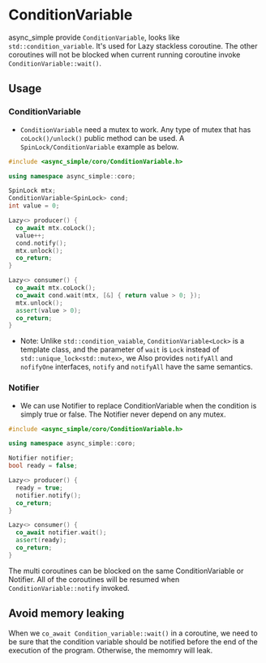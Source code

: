 # ConditionVariable

async_simple provide `ConditionVariable`, looks like `std::condition_variable`. It's used for Lazy stackless coroutine. The other coroutines will not be blocked when current running coroutine invoke `ConditionVariable::wait()`.

## Usage

### ConditionVariable

- `ConditionVariable` need a mutex to work. Any type of mutex that has `coLock()/unlock()` public method can be used. A `SpinLock/ConditionVariable` example as below.

```c++
#include <async_simple/coro/ConditionVariable.h>

using namespace async_simple::coro;

SpinLock mtx;
ConditionVariable<SpinLock> cond;
int value = 0;

Lazy<> producer() {
  co_await mtx.coLock();
  value++;
  cond.notify();
  mtx.unlock();
  co_return;
}

Lazy<> consumer() {
  co_await mtx.coLock();
  co_await cond.wait(mtx, [&] { return value > 0; });
  mtx.unlock();
  assert(value > 0);
  co_return;
}
```

- Note: Unlike `std::condition_vaiable`, `ConditionVariable<Lock>` is a template class, and the parameter of `wait` is `Lock` instead of `std::unique_lock<std::mutex>`, we Also provides `notifyAll` and `nofifyOne` interfaces, `notify` and `notifyAll` have the same semantics.

### Notifier
- We can use Notifier to replace ConditionVariable when the condition is simply true or false. The Notifier never depend on any mutex.

```c++
#include <async_simple/coro/ConditionVariable.h>

using namespace async_simple::coro;

Notifier notifier;
bool ready = false;

Lazy<> producer() {
  ready = true;
  notifier.notify();
  co_return;
}

Lazy<> consumer() {
  co_await notifier.wait();
  assert(ready);
  co_return;
}
```

The multi coroutines can be blocked on the same ConditionVariable or Notifier. All of the coroutines will be resumed when `ConditionVariable::notify` invoked.

## Avoid memory leaking 

When we `co_await Condition_variable::wait()` in a coroutine, we need to be sure that the condition variable should be notified before the end of the execution of the program. Otherwise, the memomry will leak.
